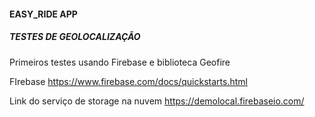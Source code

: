 #### EASY_RIDE APP

##### TESTES DE GEOLOCALIZAÇÃO 

Primeiros testes usando Firebase e biblioteca Geofire

FIrebase https://www.firebase.com/docs/quickstarts.html

Link do serviço de storage na nuvem https://demolocal.firebaseio.com/


